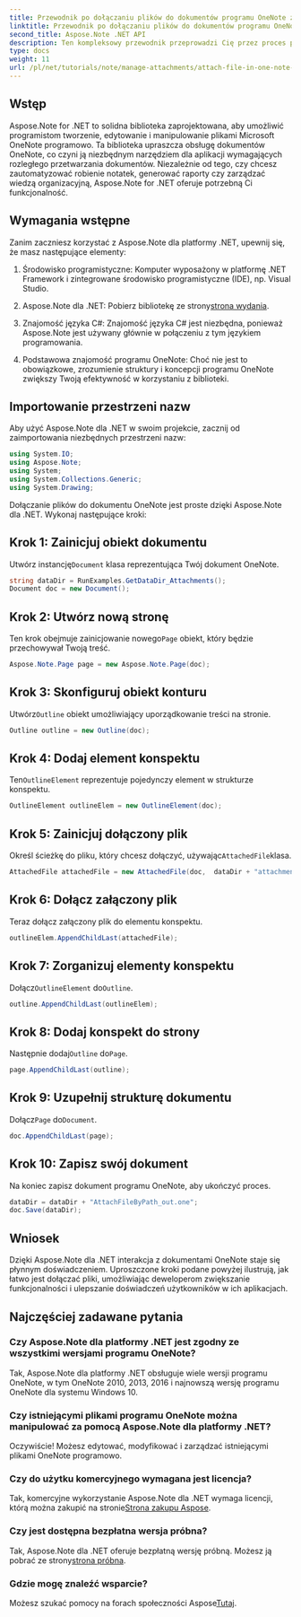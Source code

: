 ```yaml
---
title: Przewodnik po dołączaniu plików do dokumentów programu OneNote za pomocą Aspose.Note
linktitle: Przewodnik po dołączaniu plików do dokumentów programu OneNote za pomocą Aspose.Note
second_title: Aspose.Note .NET API
description: Ten kompleksowy przewodnik przeprowadzi Cię przez proces programowego dołączania plików do dokumentów OneNote, umożliwiając Ci podniesienie poziomu Twoich zadań związanych z robieniem notatek i zarządzaniem dokumentami. Z jasnymi instrukcjami krok po kroku i pomocnymi często zadawanymi pytaniami.
type: docs
weight: 11
url: /pl/net/tutorials/note/manage-attachments/attach-file-in-one-note-documents/
---
```

## Wstęp

Aspose.Note for .NET to solidna biblioteka zaprojektowana, aby umożliwić programistom tworzenie, edytowanie i manipulowanie plikami Microsoft OneNote programowo. Ta biblioteka upraszcza obsługę dokumentów OneNote, co czyni ją niezbędnym narzędziem dla aplikacji wymagających rozległego przetwarzania dokumentów. Niezależnie od tego, czy chcesz zautomatyzować robienie notatek, generować raporty czy zarządzać wiedzą organizacyjną, Aspose.Note for .NET oferuje potrzebną Ci funkcjonalność.

## Wymagania wstępne

Zanim zaczniesz korzystać z Aspose.Note dla platformy .NET, upewnij się, że masz następujące elementy:

1. Środowisko programistyczne: Komputer wyposażony w platformę .NET Framework i zintegrowane środowisko programistyczne (IDE), np. Visual Studio.
  
2.  Aspose.Note dla .NET: Pobierz bibliotekę ze strony[strona wydania](https://releases.aspose.com/note/net/).

3. Znajomość języka C#: Znajomość języka C# jest niezbędna, ponieważ Aspose.Note jest używany głównie w połączeniu z tym językiem programowania.

4. Podstawowa znajomość programu OneNote: Choć nie jest to obowiązkowe, zrozumienie struktury i koncepcji programu OneNote zwiększy Twoją efektywność w korzystaniu z biblioteki.

## Importowanie przestrzeni nazw

Aby użyć Aspose.Note dla .NET w swoim projekcie, zacznij od zaimportowania niezbędnych przestrzeni nazw:

```csharp
using System.IO;
using Aspose.Note;
using System;
using System.Collections.Generic;
using System.Drawing;
```

Dołączanie plików do dokumentu OneNote jest proste dzięki Aspose.Note dla .NET. Wykonaj następujące kroki:

## Krok 1: Zainicjuj obiekt dokumentu

 Utwórz instancję`Document` klasa reprezentująca Twój dokument OneNote.

```csharp
string dataDir = RunExamples.GetDataDir_Attachments();
Document doc = new Document();
```

## Krok 2: Utwórz nową stronę

 Ten krok obejmuje zainicjowanie nowego`Page` obiekt, który będzie przechowywał Twoją treść.

```csharp
Aspose.Note.Page page = new Aspose.Note.Page(doc);
```

## Krok 3: Skonfiguruj obiekt konturu

 Utwórz`Outline` obiekt umożliwiający uporządkowanie treści na stronie.

```csharp
Outline outline = new Outline(doc);
```

## Krok 4: Dodaj element konspektu

 Ten`OutlineElement` reprezentuje pojedynczy element w strukturze konspektu.

```csharp
OutlineElement outlineElem = new OutlineElement(doc);
```

## Krok 5: Zainicjuj dołączony plik

 Określ ścieżkę do pliku, który chcesz dołączyć, używając`AttachedFile`klasa.

```csharp
AttachedFile attachedFile = new AttachedFile(doc,  dataDir + "attachment.txt");
```

## Krok 6: Dołącz załączony plik

Teraz dołącz załączony plik do elementu konspektu.

```csharp
outlineElem.AppendChildLast(attachedFile);
```

## Krok 7: Zorganizuj elementy konspektu

 Dołącz`OutlineElement` do`Outline`.

```csharp
outline.AppendChildLast(outlineElem);
```

## Krok 8: Dodaj konspekt do strony

 Następnie dodaj`Outline` do`Page`.

```csharp
page.AppendChildLast(outline);
```

## Krok 9: Uzupełnij strukturę dokumentu

 Dołącz`Page` do`Document`.

```csharp
doc.AppendChildLast(page);
```

## Krok 10: Zapisz swój dokument

Na koniec zapisz dokument programu OneNote, aby ukończyć proces.

```csharp
dataDir = dataDir + "AttachFileByPath_out.one";
doc.Save(dataDir);
```

## Wniosek

Dzięki Aspose.Note dla .NET interakcja z dokumentami OneNote staje się płynnym doświadczeniem. Uproszczone kroki podane powyżej ilustrują, jak łatwo jest dołączać pliki, umożliwiając deweloperom zwiększanie funkcjonalności i ulepszanie doświadczeń użytkowników w ich aplikacjach.

## Najczęściej zadawane pytania

### Czy Aspose.Note dla platformy .NET jest zgodny ze wszystkimi wersjami programu OneNote?

Tak, Aspose.Note dla platformy .NET obsługuje wiele wersji programu OneNote, w tym OneNote 2010, 2013, 2016 i najnowszą wersję programu OneNote dla systemu Windows 10.

### Czy istniejącymi plikami programu OneNote można manipulować za pomocą Aspose.Note dla platformy .NET?

Oczywiście! Możesz edytować, modyfikować i zarządzać istniejącymi plikami OneNote programowo.

### Czy do użytku komercyjnego wymagana jest licencja?

 Tak, komercyjne wykorzystanie Aspose.Note dla .NET wymaga licencji, którą można zakupić na stronie[Strona zakupu Aspose](https://purchase.conholdate.com/buy).

### Czy jest dostępna bezpłatna wersja próbna?

 Tak, Aspose.Note dla .NET oferuje bezpłatną wersję próbną. Możesz ją pobrać ze strony[strona próbna](https://releases.aspose.com/).

### Gdzie mogę znaleźć wsparcie?

 Możesz szukać pomocy na forach społeczności Aspose[Tutaj](https://forum.aspose.com/c/note/28).